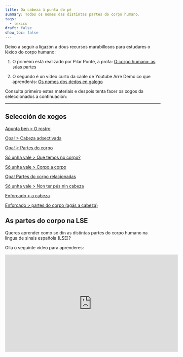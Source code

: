 ```yaml
---
title: Da cabeza á punta do pé
summary: Todos os nomes das distintas partes do corpo humano.
tags:
  - lexico
draft: false
show_toc: false
---
```

Deixo a seguir a ligazón a dous recursos marabillosos para estudares o léxico do corpo humano:

1) O primeiro está realizado por Pilar Ponte, a profa:
   [O corpo humano: as súas partes](http://aprofa.gal/2020/11/10/partes-do-corpo-4/)

2) O segundo é un vídeo curto da canle de Youtube Arre Demo co que aprenderás:  [Os nomes dos dedos en galego](https://youtube.com/shorts/GXIN7oNPn7E?si=ajBhnV1LR5nE4EHh)

Consulta primeiro estes materiais e despois tenta facer os xogos da seleccionados a continuación:

- - -

## Selección de xogos

[Apunta ben > O rostro](https://portaldaspalabras.gal/xogo/o-rostro/)

[Opa! > Cabeza adxectivada](https://portaldaspalabras.gal/xogo/cabeza-adxectivada/)

[Opa! > Partes do corpo](https://portaldaspalabras.gal/xogo/partes-do-corpo-humano/)

[Só unha vale > Que temos no corpo?](https://portaldaspalabras.gal/xogo/que-temos-no-corpo/)

[Só unha vale > Corpo a corpo](https://portaldaspalabras.gal/xogo/corpo-a-corpo/)

[Opa! Partes do corpo relacionadas](https://portaldaspalabras.gal/xogo/partes-do-corpo-relacionadas/)

[Só unha vale > Non ter pés nin cabeza](https://portaldaspalabras.gal/xogo/non-ter-pes-nin-cabeza/)

[Enforcado > a cabeza](https://www.ogalego.eu/exercicios_de_lingua/exercicios/pasatempos/afor/2/2.htm)

[Enforcado > partes do corpo (agás a cabeza)](https://www.ogalego.eu/exercicios_de_lingua/exercicios/pasatempos/afor/3/3.htm)

## As partes do corpo na LSE

Queres aprender como se din as distintas partes do corpo humano na lingua de sinais española (LSE)?

Olla o seguinte vídeo para aprenderes:

<iframe width="560" height="315" src="https://www.youtube.com/embed/_MtC35XrOCk?si=KV7n8WAuevlNpG7k" title="YouTube video player" frameborder="0" allow="accelerometer; autoplay; clipboard-write; encrypted-media; gyroscope; picture-in-picture; web-share" allowfullscreen></iframe>
